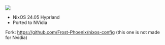 <img src="https://github.com/Frost-Phoenix/nixos-config/raw/main/.github/assets/screenshots/1.png">


- NixOS 24.05 Hyprland
- Ported to NVidia



Fork: https://github.com/Frost-Phoenix/nixos-config (this one is not made for Nvidia)
